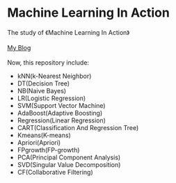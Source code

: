 # Machine Learning In Action
The study of 《Machine Learning In Action》<br><br>
[My Blog](https://blog.csdn.net/zhq9695)<br><br>
Now, this repository include:<br>
* kNN(k-Nearest Neighbor)
* DT(Decision Tree)
* NB(Naive Bayes)
* LR(Logistic Regression)
* SVM(Support Vector Machine)
* AdaBoost(Adaptive Boosting)
* Regression(Linear Regression)
* CART(Classification And Regression Tree)
* Kmeans(K-means)
* Apriori(Apriori)
* FPgrowth(FP-growth)
* PCA(Principal Component Analysis)
* SVD(Singular Value Decomposition)
* CF(Collaborative Filtering)
